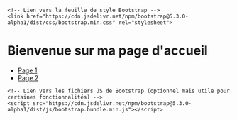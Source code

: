 <!DOCTYPE html>
<html lang="fr">
<head>
    <meta charset="UTF-8">
    <meta name="viewport" content="width=device-width, initial-scale=1.0">
    <title>Accueil</title>
    
    <!-- Lien vers la feuille de style Bootstrap -->
    <link href="https://cdn.jsdelivr.net/npm/bootstrap@5.3.0-alpha1/dist/css/bootstrap.min.css" rel="stylesheet">
</head>
<body>
    <div class="container">
        <h1 class="text-center">Bienvenue sur ma page d'accueil</h1>
        <nav>
            <ul class="nav justify-content-center">
                <li class="nav-item">
                    <a class="nav-link" href="page1.md">Page 1</a>
                </li>
                <li class="nav-item">
                    <a class="nav-link" href="page2.md">Page 2</a>
                </li>
            </ul>
        </nav>
    </div>

    <!-- Lien vers les fichiers JS de Bootstrap (optionnel mais utile pour certaines fonctionnalités) -->
    <script src="https://cdn.jsdelivr.net/npm/bootstrap@5.3.0-alpha1/dist/js/bootstrap.bundle.min.js"></script>
</body>
</html>

